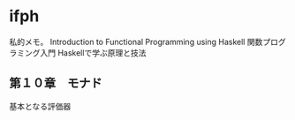 ifph
====

私的メモ。
Introduction to Functional Programming using Haskell
関数プログラミング入門 Haskellで学ぶ原理と技法


## 第１０章　モナド

基本となる評価器
